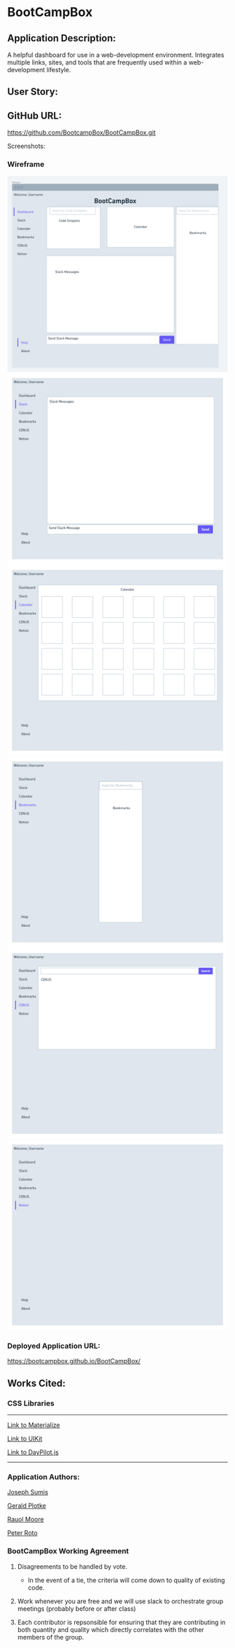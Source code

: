 # BootCampBox

## Application Description:

A helpful dashboard for use in a web-development environment. Integrates multiple links, sites, and tools that are frequently used within a web-development lifestyle.

## User Story:

## GitHub URL:
https://github.com/BootcampBox/BootCampBox.git

Screenshots:

### Wireframe
<img src="./assets/images/DashWF.png" alt="screencap of Whimsical Dash wireframe" />

<img src="./assets/images/SlackWF.png" alt="screencap of Whimsical Slack wireframe" />

<img src="./assets/images/CalendarWF.png" alt="screencap of Whimsical Calander wireframe" />

<img src="./assets/images/BookmarksWF.png" alt="screencap of Whimsical Bookmarks wireframe" />

<img src="./assets/images/CDNJSWF.png" alt="screencap of Whimsical CDNJS wireframe" />

<img src="./assets/images/NotionWF.png" alt="screencap of Whimsical Notion wireframe" />

### Deployed Application URL:
https://bootcampbox.github.io/BootCampBox/

## Works Cited:

### CSS Libraries 

---

[Link to Materialize](https://www.materializecss.com)

[Link to UIKit](https://getuikit.com)

[Link to DayPilot.js](https://www.daypilot.org/)

---

### Application Authors:

[Joseph Sumis](https://github.com/JSumis)

[Gerald Plotke](https://github.com/GPLOTKE)

[Rauol Moore](https://github.com/rudie-g)

[Peter Roto](https://github.com/Proto133)

### BootCampBox Working Agreement

1. Disagreements to be handled by vote.
   - In the event of a tie, the criteria will come down to quality of existing code.
  
2. Work whenever you are free and we will use slack to orchestrate group meetings (probably before or after class)
3. Each contributor is repsonsible for ensuring that they are contributing in both quantity and quality which directly correlates with the other members of the group.